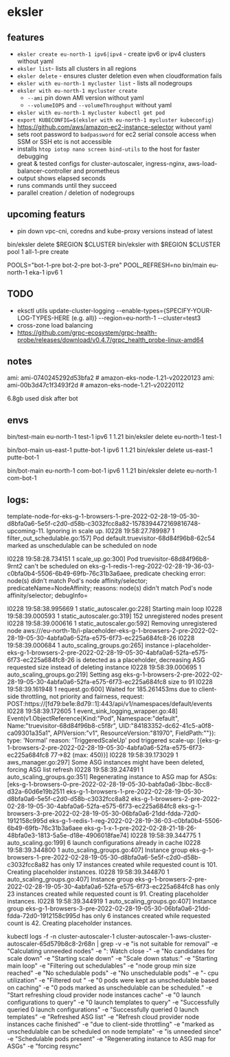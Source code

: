 # eksler

## features
  - `eksler create eu-north-1 ipv6|ipv4` - create ipv6 or ipv4 clusters without yaml
  - `eksler list`- lists all clusters in all regions
  - `eksler delete` - ensures cluster deletion even when cloudformation fails
  - `eksler with eu-north-1 mycluster list` - lists all nodegroups
  - `eksler with eu-north-1 mycluster create`
    - `--ami` pin down AMI version without yaml
    - `--volumeIOPS` and `--volumeThroughput` without yaml
  - `eksler with eu-north-1 mycluster kubectl get pod`
  - `export KUBECONFIG=$(eksler with eu-north-1 mycluster kubeconfig)`
  - https://github.com/aws/amazon-ec2-instance-selector without yaml
  - sets root password to `badpassword` for ec2 serial console access when SSM or SSH etc is not accessible
  - installs `htop iotop nano screen bind-utils` to the host for faster debugging
  - great & tested configs for cluster-autoscaler, ingress-nginx, aws-load-balancer-controller and prometheus
  - output shows elapsed seconds
  - runs commands until they succeed
  - parallel creation / deletion of nodegroups

## upcoming featurs
 - pin down vpc-cni, coredns and kube-proxy versions instead of latest

bin/eksler delete $REGION $CLUSTER
bin/eksler with $REGION $CLUSTER pool 1 all-1-pre create

POOLS="bot-1-pre bot-2-pre bot-3-pre" POOL_REFRESH=no bin/main eu-north-1 eka-1 ipv6 1

## TODO
  - eksctl utils update-cluster-logging --enable-types={SPECIFY-YOUR-LOG-TYPES-HERE (e.g. all)} --region=eu-north-1 --cluster=test3
  - cross-zone load balancing
  - https://github.com/grpc-ecosystem/grpc-health-probe/releases/download/v0.4.7/grpc_health_probe-linux-amd64

## notes

ami: ami-0740245292d53bfa2 # amazon-eks-node-1.21-v20220123
ami: ami-00b3d47c1f3493f2d # amazon-eks-node-1.21-v20220112

6.8gb used disk after bot


## envs

bin/test-main         eu-north-1  test-1          ipv6  1 1.21
bin/eksler delete     eu-north-1  test-1

bin/bot-main          us-east-1   putte-bot-1     ipv6  1 1.21
bin/eksler delete     us-east-1   putte-bot-1

bin/bot-main          eu-north-1  com-bot-1       ipv6  1 1.21
bin/eksler delete     eu-north-1  com-bot-1



## logs:

template-node-for-eks-g-1-browsers-1-pre-2022-02-28-19-05-30-d8bfa0a6-5e5f-c2d0-d58b-c3032fcc8a82-1578394472169816748-upcoming-11. Ignoring in scale up.
I0228 19:58:27.789987       1 filter_out_schedulable.go:157] Pod default.truevisitor-68d84f96b8-62c54 marked as unschedulable can be scheduled on node

I0228 19:58:28.734151       1 scale_up.go:300] Pod truevisitor-68d84f96b8-9rnt2 can't be scheduled on eks-g-1-redis-1-reg-2022-02-28-19-36-03-c0bfa0b4-5506-6b49-69fb-76c31b3a6aee, predicate checking error: node(s) didn't match Pod's node affinity/selector; predicateName=NodeAffinity; reasons: node(s) didn't match Pod's node affinity/selector; debugInfo=


I0228 19:58:38.995669       1 static_autoscaler.go:228] Starting main loop
I0228 19:58:39.000593       1 static_autoscaler.go:319] 152 unregistered nodes present
I0228 19:58:39.000616       1 static_autoscaler.go:592] Removing unregistered node aws:///eu-north-1b/i-placeholder-eks-g-1-browsers-2-pre-2022-02-28-19-05-30-4abfa0a6-52fa-e575-6f73-ec225a684fc8-26
I0228 19:58:39.000684       1 auto_scaling_groups.go:265] instance i-placeholder-eks-g-1-browsers-2-pre-2022-02-28-19-05-30-4abfa0a6-52fa-e575-6f73-ec225a684fc8-26 is detected as a placeholder, decreasing ASG requested size instead of deleting instance
I0228 19:58:39.000695       1 auto_scaling_groups.go:219] Setting asg eks-g-1-browsers-2-pre-2022-02-28-19-05-30-4abfa0a6-52fa-e575-6f73-ec225a684fc8 size to 91
I0228 19:58:39.161948       1 request.go:600] Waited for 185.261453ms due to client-side throttling, not priority and fairness, request: POST:https://[fd79:be1e:8d79::1]:443/api/v1/namespaces/default/events
I0228 19:58:39.172605       1 event_sink_logging_wrapper.go:48] Event(v1.ObjectReference{Kind:"Pod", Namespace:"default", Name:"truevisitor-68d84f96b8-c5f8r", UID:"84183352-dc62-41c5-a0f8-ca09301a35a1", APIVersion:"v1", ResourceVersion:"81970", FieldPath:""}): type: 'Normal' reason: 'TriggeredScaleUp' pod triggered scale-up: [{eks-g-1-browsers-2-pre-2022-02-28-19-05-30-4abfa0a6-52fa-e575-6f73-ec225a684fc8 77->82 (max: 450)}]
I0228 19:58:39.173029       1 aws_manager.go:297] Some ASG instances might have been deleted, forcing ASG list refresh
I0228 19:58:39.247491       1 auto_scaling_groups.go:351] Regenerating instance to ASG map for ASGs: [eks-g-1-browsers-0-pre-2022-02-28-19-05-30-babfa0a6-3bbc-8cc8-d32a-60d6e19b2511 eks-g-1-browsers-1-pre-2022-02-28-19-05-30-d8bfa0a6-5e5f-c2d0-d58b-c3032fcc8a82 eks-g-1-browsers-2-pre-2022-02-28-19-05-30-4abfa0a6-52fa-e575-6f73-ec225a684fc8 eks-g-1-browsers-3-pre-2022-02-28-19-05-30-06bfa0a6-21dd-fdda-72d0-1912158c995d eks-g-1-redis-1-reg-2022-02-28-19-36-03-c0bfa0b4-5506-6b49-69fb-76c31b3a6aee eks-g-1-x-1-pre-2022-02-28-21-18-26-48bfa0e3-1813-5a5e-d18e-4906018fae74]
I0228 19:58:39.344775       1 auto_scaling.go:199] 6 launch configurations already in cache
I0228 19:58:39.344800       1 auto_scaling_groups.go:407] Instance group eks-g-1-browsers-1-pre-2022-02-28-19-05-30-d8bfa0a6-5e5f-c2d0-d58b-c3032fcc8a82 has only 17 instances created while requested count is 101. Creating placeholder instances.
I0228 19:58:39.344870       1 auto_scaling_groups.go:407] Instance group eks-g-1-browsers-2-pre-2022-02-28-19-05-30-4abfa0a6-52fa-e575-6f73-ec225a684fc8 has only 23 instances created while requested count is 91. Creating placeholder instances.
I0228 19:58:39.344919       1 auto_scaling_groups.go:407] Instance group eks-g-1-browsers-3-pre-2022-02-28-19-05-30-06bfa0a6-21dd-fdda-72d0-1912158c995d has only 6 instances created while requested count is 42. Creating placeholder instances.



kubectl logs -f -n cluster-autoscaler-1 cluster-autoscaler-1-aws-cluster-autoscaler-65d579b8c8-2r68n | grep -v -e "is not suitable for removal" -e "Calculating unneeded nodes" -e ": Watch close -"  -e "No candidates for scale down" -e "Starting scale down" -e "Scale down status:" -e "Starting main loop" -e "Filtering out schedulables" -e "node group min size reached" -e "No schedulable pods" -e "No unschedulable pods" -e "- cpu utilization" -e "Filtered out " -e "0 pods were kept as unschedulable based on caching" -e "0 pods marked as unschedulable can be scheduled." -e "Start refreshing cloud provider node instances cache" -e "0 launch configurations to query" -e "0 launch templates to query" -e "Successfully queried 0 launch configurations" -e "Successfully queried 0 launch templates" -e "Refreshed ASG list" -e "Refresh cloud provider node instances cache finished" -e "due to client-side throttling" -e "marked as unschedulable can be scheduled on node template" -e "is unneeded since" -e "Schedulable pods present" -e "Regenerating instance to ASG map for ASGs" -e "forcing resync"